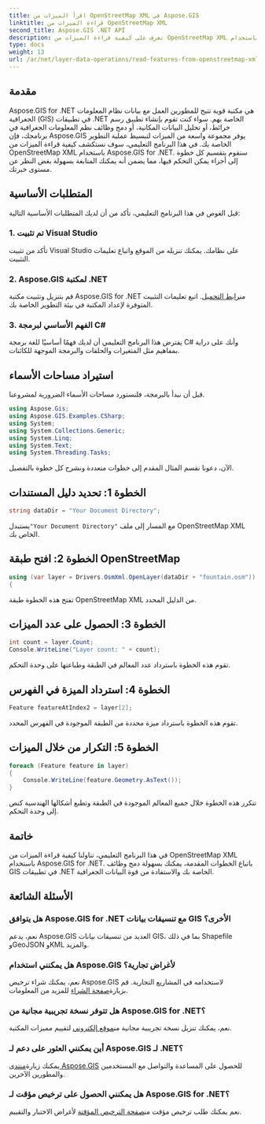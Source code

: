 ```yaml
---
title: اقرأ الميزات من OpenStreetMap XML في Aspose.GIS
linktitle: قراءة الميزات من OpenStreetMap XML
second_title: Aspose.GIS .NET API
description: تعرف على كيفية قراءة الميزات من OpenStreetMap XML باستخدام Aspose.GIS لـ .NET. برنامج تعليمي خطوة بخطوة مع أمثلة التعليمات البرمجية.
type: docs
weight: 13
url: /ar/net/layer-data-operations/read-features-from-openstreetmap-xml/
---
```

## مقدمة
Aspose.GIS for .NET هي مكتبة قوية تتيح للمطورين العمل مع بيانات نظام المعلومات الجغرافية (GIS) في تطبيقات .NET الخاصة بهم. سواء كنت تقوم بإنشاء تطبيق رسم خرائط، أو تحليل البيانات المكانية، أو دمج وظائف نظم المعلومات الجغرافية في برنامجك، فإن Aspose.GIS يوفر مجموعة واسعة من الميزات لتبسيط عملية التطوير الخاصة بك.
في هذا البرنامج التعليمي، سوف نستكشف كيفية قراءة الميزات من OpenStreetMap XML باستخدام Aspose.GIS for .NET. سنقوم بتقسيم كل خطوة إلى أجزاء يمكن التحكم فيها، مما يضمن أنه يمكنك المتابعة بسهولة بغض النظر عن مستوى خبرتك.
## المتطلبات الأساسية
قبل الغوص في هذا البرنامج التعليمي، تأكد من أن لديك المتطلبات الأساسية التالية:
### 1. تم تثبيت Visual Studio
تأكد من تثبيت Visual Studio على نظامك. يمكنك تنزيله من الموقع واتباع تعليمات التثبيت.
### 2. Aspose.GIS لمكتبة .NET
 قم بتنزيل وتثبيت مكتبة Aspose.GIS for .NET من[رابط التحميل](https://releases.aspose.com/gis/net/). اتبع تعليمات التثبيت المتوفرة لإعداد المكتبة في بيئة التطوير الخاصة بك.
### 3. الفهم الأساسي لبرمجة C#
يفترض هذا البرنامج التعليمي أن لديك فهمًا أساسيًا للغة برمجة C# وأنك على دراية بمفاهيم مثل المتغيرات والحلقات والبرمجة الموجهة للكائنات.
## استيراد مساحات الأسماء
قبل أن نبدأ بالبرمجة، فلنستورد مساحات الأسماء الضرورية لمشروعنا.

```csharp
using Aspose.Gis;
using Aspose.GIS.Examples.CSharp;
using System;
using System.Collections.Generic;
using System.Linq;
using System.Text;
using System.Threading.Tasks;
```

الآن، دعونا نقسم المثال المقدم إلى خطوات متعددة ونشرح كل خطوة بالتفصيل.
## الخطوة 1: تحديد دليل المستندات
```csharp
string dataDir = "Your Document Directory";
```
 يستبدل`"Your Document Directory"` مع المسار إلى ملف OpenStreetMap XML الخاص بك.
## الخطوة 2: افتح طبقة OpenStreetMap
```csharp
using (var layer = Drivers.OsmXml.OpenLayer(dataDir + "fountain.osm"))
{
```
تفتح هذه الخطوة طبقة OpenStreetMap XML من الدليل المحدد.
## الخطوة 3: الحصول على عدد الميزات
```csharp
int count = layer.Count;
Console.WriteLine("Layer count: " + count);
```
تقوم هذه الخطوة باسترداد عدد المعالم في الطبقة وطباعتها على وحدة التحكم.
## الخطوة 4: استرداد الميزة في الفهرس
```csharp
Feature featureAtIndex2 = layer[2];
```
تقوم هذه الخطوة باسترداد ميزة محددة من الطبقة الموجودة في الفهرس المحدد.
## الخطوة 5: التكرار من خلال الميزات
```csharp
foreach (Feature feature in layer)
{
    Console.WriteLine(feature.Geometry.AsText());
}
```
تتكرر هذه الخطوة خلال جميع المعالم الموجودة في الطبقة وتطبع أشكالها الهندسية كنص إلى وحدة التحكم.
## خاتمة
في هذا البرنامج التعليمي، تناولنا كيفية قراءة الميزات من OpenStreetMap XML باستخدام Aspose.GIS for .NET. باتباع الخطوات المقدمة، يمكنك بسهولة دمج وظائف GIS في تطبيقات .NET الخاصة بك والاستفادة من قوة البيانات الجغرافية.
## الأسئلة الشائعة
### هل يتوافق Aspose.GIS for .NET مع تنسيقات بيانات GIS الأخرى؟
نعم، يدعم Aspose.GIS العديد من تنسيقات بيانات GIS، بما في ذلك Shapefile وGeoJSON وKML والمزيد.
### هل يمكنني استخدام Aspose.GIS لأغراض تجارية؟
نعم، يمكنك شراء ترخيص Aspose.GIS لاستخدامه في المشاريع التجارية. قم بزيارة[صفحة الشراء](https://purchase.aspose.com/buy) للمزيد من المعلومات.
### هل تتوفر نسخة تجريبية مجانية من Aspose.GIS for .NET؟
 نعم، يمكنك تنزيل نسخة تجريبية مجانية من[موقع إلكتروني](https://releases.aspose.com/) لتقييم مميزات المكتبة.
### أين يمكنني العثور على دعم لـ Aspose.GIS لـ .NET؟
 يمكنك زيارة[منتدى Aspose.GIS](https://forum.aspose.com/c/gis/33) للحصول على المساعدة والتواصل مع المستخدمين والمطورين الآخرين.
### هل يمكنني الحصول على ترخيص مؤقت لـ Aspose.GIS for .NET؟
 نعم يمكنك طلب ترخيص مؤقت من[صفحة الترخيص المؤقتة](https://purchase.aspose.com/temporary-license/) لأغراض الاختبار والتقييم.